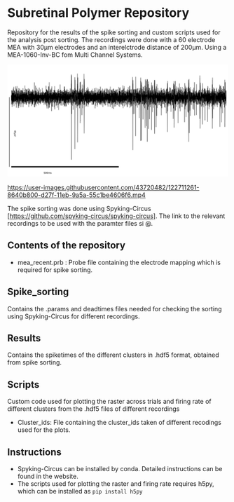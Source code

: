 # Subretinal Polymer Repository 

Repository for the results of the spike sorting and custom scripts used for the analysis post sorting.
The recordings were done with a 60 electrode MEA with 30&mu;m  electrodes and an interelctrode distance of 200&mu;m. Using a MEA-1060-Inv-BC fom Multi Channel Systems.

<!--![plot](https://github.com/jncmel/spike-analysis/blob/main/Filtered_data.png | width=100)-->
<img src="https://github.com/jncmel/spike-analysis/blob/main/Filtered_data.png" width="700"> 


https://user-images.githubusercontent.com/43720482/122711261-8640b800-d27f-11eb-9a5a-55c1be4606f6.mp4 

The spike sorting was done using Spyking-Circus [https://github.com/spyking-circus/spyking-circus]. The link to the relevant recordings to be used with the paramter files si @. 

## Contents of the repository

- mea_recent.prb : Probe file containing the electrode mapping which is required for spike sorting.
## Spike_sorting

Contains the .params and deadtimes files needed for checking the sorting using Spyking-Circus for different recordings.



## Results
Contains the spiketimes of the different clusters in .hdf5 format, obtained from spike sorting. 




## Scripts
Custom code used for plotting the raster across trials and firing rate of different clusters from the .hdf5 files of different recordings

- Cluster_ids: File containing the cluster_ids taken of different recodings used for the plots.

## Instructions
- Spyking-Circus can be installed by conda. Detailed instructions can be found in the website.
- The scripts used for plotting the raster and firing rate requires h5py, which can be installed as `pip install h5py`

